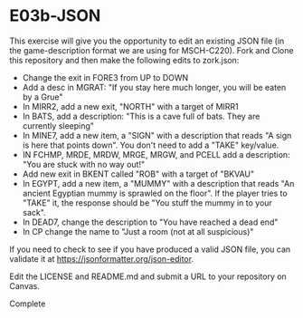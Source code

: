 # E03b-JSON
This exercise will give you the opportunity to edit an existing JSON file (in the game-description format we are using for MSCH-C220). Fork and Clone this repository and then make the following edits to zork.json:

 - Change the exit in FORE3 from UP to DOWN
 - Add a desc in MGRAT: "If you stay here much longer, you will be eaten by a Grue"
 - In MIRR2, add a new exit, "NORTH" with a target of MIRR1
 - In BATS, add a description: "This is a cave full of bats. They are currently sleeping"
 - In MINE7, add a new item, a "SIGN" with a description that reads "A sign is here that points down". You don't need to add a "TAKE" key/value.
 - IN FCHMP, MRDE, MRDW, MRGE, MRGW, and PCELL add a description: "You are stuck with no way out!"
 - Add new exit in BKENT called "ROB" with a target of "BKVAU"
 - In EGYPT, add a new item, a "MUMMY" with a description that reads "An ancient Egyptian mummy is sprawled on the floor". If the player tries to "TAKE" it, the response should be "You stuff the mummy in to your sack".
 - In DEAD7, change the description to "You have reached a dead end"
 - In CP change the name to "Just a room (not at all suspicious)"
 
If you need to check to see if you have produced a valid JSON file, you can validate it at https://jsonformatter.org/json-editor.

Edit the LICENSE and README.md and submit a URL to your repository on Canvas.

Complete
